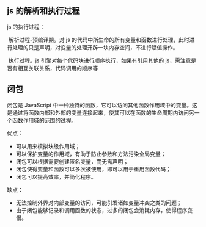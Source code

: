 ## js 的解析和执行过程



js 的执行过程：

​	解析过程-预编译期。对 js 的代码中所生命的所有变量和函数进行处理，此时进行处理的只是声明，对变量的处理开辟一块内存空间，不进行赋值操作。

​	执行过程。js 引擎对每个代码块进行顺序执行，如果有引用其他的 js，需注意是否有相互关联关系，代码调用的顺序等





## 闭包

闭包是 JavaScript 中一种独特的函数，它可以访问其他函数作用域中的变量。这是通过将函数内部和外部的变量连接起来，使其可以在函数的生命周期内访问另一个函数作用域的范围的过程。

优点：

- 可以用来模拟块级作用域；
- 可以保护变量的作用域，有助于防止参数和方法污染全局变量；
- 闭包可以根据需要创建匿名变量，而无需声明；
- 闭包使得变量和函数可以多次被使用，即可以用于重用函数代码；
- 闭包可以提高效率，并简化程序。

缺点：

- 无法控制外界对内部变量的访问，可能引发诸如变量冲突之类的问题；
- 由于闭包能够记录和调用函数的状态，过多的闭包会消耗内存，使得程序变慢。

